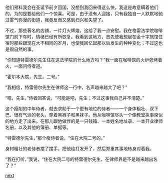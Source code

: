 
他们预料我会在圣诞节前夕回国，没想到我回来得这么快。我这是故意瞒着他们的，为的是要给他们一个惊喜。可是，由于没有人迎接，只有我独自一人默默地驰过雾气弥漫的街道，我竟反而又感到扫兴和失望了。

不过，那些著名的店铺，一片灯火辉煌，这给了我一点安慰。我在格雷法学院咖啡馆门前下车时，情绪已经有所恢复。我看到这地方，首先使我想起在金十字旅馆住宿时那些跟现在大不相同的岁月，也使我回忆起那以后发生的种种变化；不过这也是很自然的事。

“你知道特雷德尔先生住在这法学院的什么地方吗？”我一面在咖啡馆的火炉旁烤着火，一面问侍者道。

“霍尔本大院，先生。二号。”

“我相信，特雷德尔先生在律师这一行中，名声越来越大了吧？”

“嗯，先生，”侍者回答说，“可能是吧，先生；不过这事我自己并不清楚。”

这个瘦削的中年侍者，就去求助于一个更有地位的侍者——一个身体粗壮、双下巴、很有气派的老头，穿着黑裤子和黑袜子。他从咖啡馆尽头一个像教堂执事席似的地方走了出来。在那儿跟他做伴的是一只钱箱、一本姓名地址录、一本开业律师名册，以及其他的簿册、单据等。

“特雷德尔先生，”那个瘦侍者说，“住在大院二号的。”

身材粗壮的老侍者摆了摆手，把他给打发开了，然后郑重其事地转身对着我。

“我在打听，”我说，“住在大院二号的特雷德尔先生，在律师界是不是越来越出名了？”

[next](page724)
